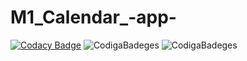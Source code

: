# M1_Calendar_-app-
[![Codacy Badge](https://app.codacy.com/project/badge/Grade/9e61427b7806464688b5e243a3c8c142)](https://www.codacy.com/gh/sameerganvir/M1_Calendar_-app-/dashboard?utm_source=github.com&amp;utm_medium=referral&amp;utm_content=sameerganvir/M1_Calendar_-app-&amp;utm_campaign=Badge_Grade)
![CodigaBadeges](https://api.codiga.io/project/31275/score/svg)
![CodigaBadeges](https://api.codiga.io/project/31275/status/svg)
